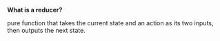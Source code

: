 **What is a reducer?**

pure function that takes the current 
state and an action as its two inputs, 
then outputs the next state.
